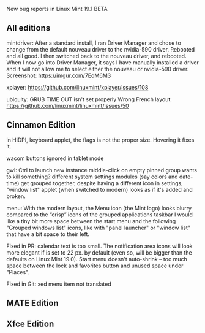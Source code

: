 New bug reports in Linux Mint 19.1 BETA

All editions
------------

mintdriver:
	After a standard install, I ran Driver Manager and chose to change from the default nouveau driver to the nvidia-590 driver. Rebooted and all good.
    I then switched back to the nouveau driver, and rebooted.
    When I now go into Driver Manager, it says I have manually installed a driver and it will not allow me to select either the nouveau or nvidia-590 driver.
    Screenshot: https://imgur.com/7EqM6M3

xplayer:
	https://github.com/linuxmint/xplayer/issues/108

ubiquity:
	GRUB TIME OUT isn't set properly
	Wrong French layout: https://github.com/linuxmint/linuxmint/issues/50

Cinnamon Edition
----------------

in HiDPI, keyboard applet, the flags is not the proper size. Hovering it fixes it.

wacom buttons ignored in tablet mode

gwl:
	Ctrl to launch new instance
	middle-click on empty pinned group wants to kill something?
	different system settings modules (say colors and date-time) get grouped together, despite having a different icon
	in settings, "window list" applet (when switched to modern) looks as if it's added and broken.

menu:
	With the modern layout, the Menu icon (the Mint logo) looks blurry compared to the “crisp” icons of the grouped applications taskbar
	I would like a tiny bit more space between the start menu and the following "Grouped windows list" icons, like with "panel launcher" or "window list" that have a bit space to their left.

Fixed in PR:
	calendar text is too small.
	The notification area icons will look more elegant if is set to 22 px. by default (even so, will be bigger than the defaults on Linux Mint 19.0).
	Start menu doesn't auto-shrink – too much space between the lock and favorites button and unused space under "Places".

Fixed in Git:
	xed menu item not translated

MATE Edition
------------

Xfce Edition
------------
